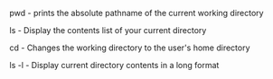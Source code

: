 pwd - prints the absolute pathname of the current working directory

ls - Display the contents list of your current directory

cd - Changes the working directory to the user's home directory

ls -l - Display current directory contents in a long format
